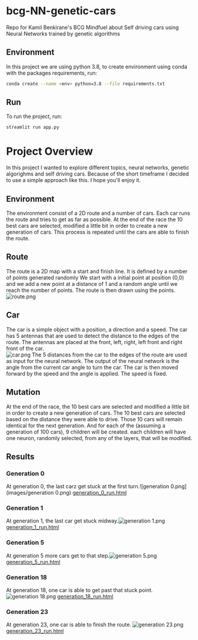 # bcg-NN-genetic-cars
Repo for Kamil Benkirane's BCG Mindfuel about Self driving cars using Neural Networks trained by genetic algorithms

## Environment
In this project we are using python 3.8, to create environment using conda with the packages requirements, run:
```bash
conda create --name <env> python=3.8 --file requirements.txt
``` 

## Run
To run the project, run:
```bash
streamlit run app.py
```

# Project Overview
In this project I wanted to explore different topics, neural networks, genetic algorighms and self driving cars.
Because of the short timeframe I decided to use a simple approach like this.
I hope you'll enjoy it.

## Environment
The environment consist of a 2D route and a number of cars.
Each car runs the route and tries to get as far as possible.
At the end of the race the 10 best cars are selected, modified a little bit in order to create a new generation of cars.
This process is repeated until the cars are able to finish the route.

## Route
The route is a 2D map with a start and finish line.
It is defined by a number of points generated randomly
We start with a initial point at position (0,0) and we add a new point at a distance of 1 and a random angle until we reach the number of points.
The route is then drawn using the points.
![route.png](images/route.png)

## Car
The car is a simple object with a position, a direction and a speed.
The car has 5 antennas that are used to detect the distance to the edges of the route.
The antennas are placed at the front, left, right, left front and right front of the car.  
![car.png](images/car.png)
The 5 distances from the car to the edges of the route are used as input for the neural network.
The output of the neural network is the angle from the current car angle to turn the car.
The car is then moved forward by the speed and the angle is applied. 
The speed is fixed.

## Mutation
At the end of the race, the 10 best cars are selected and modified a little bit in order to create a new generation of cars.
The 10 best cars are selected based on the distance they were able to drive.
Those 10 cars will remain identical for the next generation.
And for each of the (assuming a generation of 100 cars), 9 children will be created.
each children will have one neuron, randomly selected, from any of the layers, that will be modified. 

## Results
### Generation 0
At generation 0, the last carz get stuck at the first turn.![generation 0.png](images/generation 0.png)
[generation_0_run.html](images/generation_0_run.html)
### Generation 1
At generation 1, the last car get stuck midway.![generation 1.png](images/generation_23.png)
[generation_1_run.html](images/generation_1_run.html)

### Generation 5
At generation 5 more cars get to that step.![generation 5.png](images/generation_4.png)
[generation_5_run.html](images/generation_5_run.html)

### Generation 18
At generation 18, one car is able to get past that stuck point.
![generation 18.png](images/generation_1.png)
[generation_18_run.html](images/generation_18_run.html)

### Generation 23
At generation 23, one car is able to finish the route.
![generation 23.png](images/generation_0.png)
[generation_23_run.html](images/generation_23_run.html)










